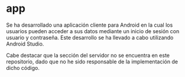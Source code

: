 # app

Se ha desarrollado una aplicación cliente para Android en la cual los usuarios pueden acceder a sus datos mediante un inicio de sesión con usuario y contraseña. Este desarrollo se ha llevado a cabo utilizando Android Studio.

Cabe destacar que la sección del servidor no se encuentra en este repositorio, dado que no he sido responsable de la implementación de dicho código.
